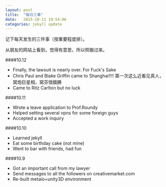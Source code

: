 ```yaml
---
layout: post
title:  "每日三事"
date:   2015-10-11 19:54:06
categories: jekyll update
---
```


记下每天发生的三件事（按重要程度排）。

从朋友的网站上看到，觉得有意思，所以照搬过来。

####10.12

* Finally, the lawsuit is nearly over. For Fuck's Sake
* Chris Paul and Blake Griffin came to Shanghai!!!! 第一次这么近看见真人，窝炮巨星相，窝芬很腼腆
* Came to Ritz Carlton but no luck


####10.11

* Wrote a leave application to Prof.Roundy
* Helped setting several vpns for some foreign guys
* Accepted a work inquiry

####10.10

* Learned jekyll
* Eat some birthday cake (not mine)
* Went to bar with friends, had fun

####10.9

* Got an important call from my lawyer
* Send messages to all the followers on creativemarket.com
* Re-built metaio+unity3D environment